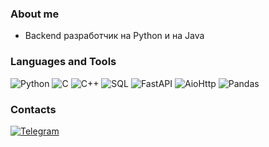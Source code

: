 ### About me
* Backend разработчик на Python и на Java

### Languages and Tools
![Python](https://img.shields.io/badge/python-090909?style=for-the-badge&logo=python&logoColor=00648B)
![C](https://img.shields.io/badge/c-090909?style=for-the-badge&logo=c)
![C++](https://img.shields.io/badge/C++-090909?style=for-the-badge&logo=C%2b%2b&logoColor=00648B)
![SQL](https://img.shields.io/badge/sql-090909?style=for-the-badge&logo=postgresql&logoColor=00648B)
![FastAPI](https://img.shields.io/badge/fastapi-090909?style=for-the-badge&logo=fastapi&logoColor=gree)
![AioHttp](https://img.shields.io/badge/aiohttp-090909?style=for-the-badge&logo=aiohttp&logoColor=00648B)
![Pandas](https://img.shields.io/badge/pandas-090909?style=for-the-badge&logo=pandas&logoColor=darkblue)

### Contacts
[![Telegram](https://img.shields.io/badge/telegram-090909?style=for-the-badge&logo=telegram&logoColor=blue)](https://t.me/Nurlashka_kat)
